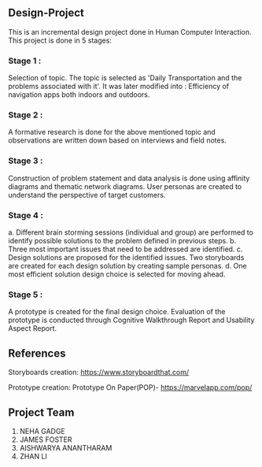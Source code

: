 ## Design-Project
This is an incremental design project done in Human Computer Interaction.
This project is done in 5 stages:

### Stage 1 : 
Selection of topic. The topic is selected as 'Daily Transportation and the problems associated with it'. It was later modified into : Efficiency of navigation apps both indoors and outdoors.

### Stage 2 : 
  A formative research is done for the above mentioned topic and observations are written down based on interviews and field notes.

### Stage 3 : 
  Construction of problem statement and data analysis is done using affinity diagrams and thematic network diagrams. User personas are created to understand the perspective of target customers.

### Stage 4 :
  a. Different brain storming sessions (individual and group) are performed to identify possible solutions to the problem defined in previous steps.
  b.  Three most important issues that need to be addressed are identified.
  c. Design solutions are proposed for the identified issues. Two storyboards are created for each design solution by creating               sample personas.
  d. One most efficient solution design choice is selected for moving ahead.
          
### Stage 5 : 
  A prototype is created for the final design choice. Evaluation of the prototype is conducted through Cognitive Walkthrough Report and Usability Aspect Report.


## References
  Storyboards creation: https://www.storyboardthat.com/
  
  Prototype creation: Prototype On Paper(POP)- https://marvelapp.com/pop/

## Project Team
1. NEHA GADGE
2. JAMES FOSTER
3. AISHWARYA ANANTHARAM
4. ZHAN LI
